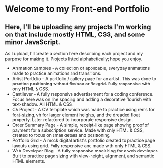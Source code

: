 # Welcome to my Front-end Portfolio
## Here, I'll be uploading any projects I'm working on that include mostly **HTML**, **CSS**, and some **minor JavaScript**.
As I upload, I'll create a section here describing each project and my purpose for making it. Projects listed alphabetically; hope you enjoy.

  + Animation Samples - A collection of applicable, everyday animations made to practice animations and transitions.
  + Artist Portfolio - A portfolio / gallery page for an artist. This was done to practice positioning without flexbox or flexgrid. Fully responsive with only HTML & CSS.
  + Cantilever - A fully responsive advertisement for a coding conference. Focus here was on line spacing and adding a decorative flourish with text-shadow. All HTML & CSS.
  + CV Project - A CV template which was made to practice using rems for font-sizing, vh for larger element heights, and the dreaded float property. Later refactored to incorporate responsive design.
  + Order Summary Page - A simple, receipt-like page showing proof of payment for a subscription service. Made with only HTML & CSS, created to focus on small details and positioning.
  + Portfolio Grid - A mock digital artist's portfolio created to practice page layouts using grid. Fully responsive and made with only HTML & CSS.
  + Web Developer Blog - A fully responsive mock blog for a web developer. Built to practice page sizing with view-height, alignment, and semantic HTML elements.